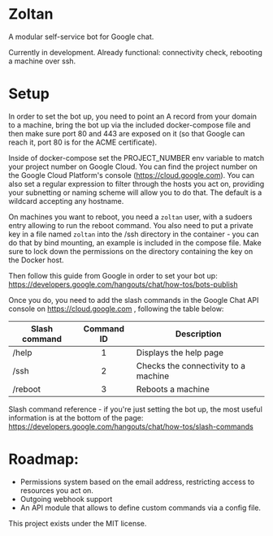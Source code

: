 # Zoltan

A modular self-service bot for Google chat.

Currently in development. Already functional: connectivity check, rebooting a machine over ssh.

# Setup

In order to set the bot up, you need to point an A record from your domain to a machine, bring the bot up via the included docker-compose file and then make sure port 80 and 443 are exposed on it (so that Google can reach it, port 80 is for the ACME certificate). 

Inside of docker-compose set the PROJECT_NUMBER env variable to match your project number on Google Cloud.
You can find the project number on the Google Cloud Platform's console (https://cloud.google.com).
You can also set a regular expression to filter through the hosts you act on, providing your subnetting or naming scheme will allow you to do that.
The default is a wildcard accepting any hostname.

On machines you want to reboot, you need a `zoltan` user, with a sudoers entry allowing to run the reboot command.
You also need to put a private key in a file named `zoltan` into the /ssh directory in the container - you can do that by bind mounting, an example is included in the compose file. Make sure to lock down the permissions on the directory containing the key on the Docker host. 

Then follow this guide from Google in order to set your bot up:
https://developers.google.com/hangouts/chat/how-tos/bots-publish

Once you do, you need to add the slash commands in the Google Chat API console on https://cloud.google.com , following the table below:


| Slash command | Command ID | Description |
| ------------- |:-------------:| ------------- |
| /help | 1 | Displays the help page |
| /ssh | 2| Checks the connectivity to a machine |
| /reboot | 3 | Reboots a machine |

Slash command reference - if you're just setting the bot up, the most useful information is at the bottom of the page: https://developers.google.com/hangouts/chat/how-tos/slash-commands

# Roadmap:
+ Permissions system based on the email address, restricting access to resources you act on.
+ Outgoing webhook support 
+ An API module that allows to define custom commands via a config file.

This project exists under the MIT license. 
